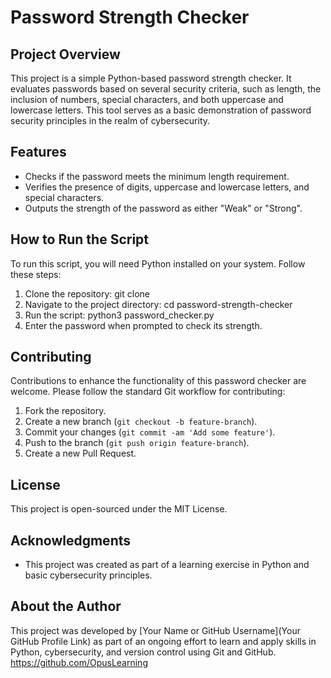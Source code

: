 # Password Strength Checker

## Project Overview
This project is a simple Python-based password strength checker. It evaluates passwords based on several security criteria, such as length, the inclusion of numbers, special characters, and both uppercase and lowercase letters. This tool serves as a basic demonstration of password security principles in the realm of cybersecurity.

## Features
- Checks if the password meets the minimum length requirement.
- Verifies the presence of digits, uppercase and lowercase letters, and special characters.
- Outputs the strength of the password as either "Weak" or "Strong".

## How to Run the Script
To run this script, you will need Python installed on your system. Follow these steps:

1. Clone the repository:
git clone <repository-url>
2. Navigate to the project directory:
cd password-strength-checker
3. Run the script:
python3 password_checker.py
4. Enter the password when prompted to check its strength.

## Contributing
Contributions to enhance the functionality of this password checker are welcome. Please follow the standard Git workflow for contributing:

1. Fork the repository.
2. Create a new branch (`git checkout -b feature-branch`).
3. Commit your changes (`git commit -am 'Add some feature'`).
4. Push to the branch (`git push origin feature-branch`).
5. Create a new Pull Request.

## License
This project is open-sourced under the MIT License.

## Acknowledgments
- This project was created as part of a learning exercise in Python and basic cybersecurity principles.

## About the Author
This project was developed by [Your Name or GitHub Username](Your GitHub Profile Link) as part of an ongoing effort to learn and apply skills in Python, cybersecurity, and version control using Git and GitHub.
https://github.com/OpusLearning
